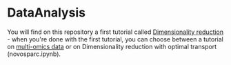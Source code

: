 # DataAnalysis

You will find on this repository a first tutorial called [Dimensionality reduction](https://github.com/paulvill/DataAnalysis/blob/main/Dimensionality%20reduction.ipynb) - when you're done with the first tutorial, you can choose between a tutorial on [multi-omics data](https://github.com/paulvill/DataAnalysis/blob/main/Data%20Integration.ipynb) or on Dimensionality reduction with optimal transport (novosparc.ipynb).


